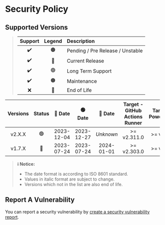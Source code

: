 # Security Policy

## Supported Versions

> | **Support** | **Legend** | **Description** |
> |:-:|:-:|:--|
> | ✔️ | 🟤 | Pending / Pre Release / Unstable |
> | ✔️ | 🔵 | Current Release |
> | ✔️ | 🟢 | Long Term Support |
> | ✔️ | 🟠 | Maintenance |
> | ❌ | 🔴 | End of Life |

| **Versions** | **Status** | **🔵 Date** | **🟢 Date** | **🔴 Date** | **Target - GitHub Actions Runner** | **Target - PowerShell** | **Target - NodeJS (Wrapper API)** |
|:-:|:-:|:-:|:-:|:-:|:-:|:-:|:-:|
| v2.X.X | 🟢 | 2023-12-04 | 2023-12-27 | *Unknown* | >= v2.311.0 | >= v7.2.0 | >= v16.13.0 |
| v1.7.X | 🔴 | 2023-07-24 | 2023-07-24 | 2024-01-01 | >= v2.303.0 | >= v7.2.0 | >= v14.15.0 |

> **ℹ️ Notice:**
>
> - The date format is according to ISO 8601 standard.
> - Values in italic format are subject to change.
> - Versions which not in the list are also end of life.

## Report A Vulnerability

You can report a security vulnerability by [create a security vulnerability report](https://github.com/hugoalh/hugoalh/blob/main/universal-guide/contributing.md#create-a-security-vulnerability-report).
